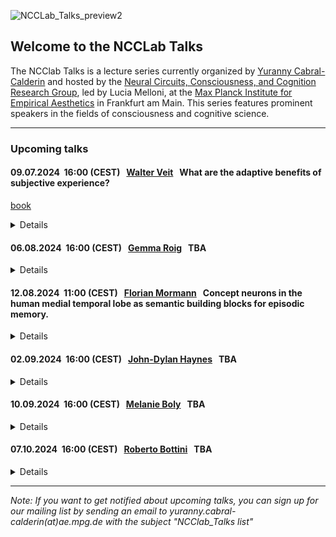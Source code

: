 
![NCCLab_Talks_preview2](https://github.com/NCCLabMPI/NCCLab-Talks/assets/154814530/2e4b5b0c-d9b1-41d6-82aa-2c7d0554228b)


## Welcome to the NCCLab Talks

The NCClab Talks is a lecture series currently organized by [Yuranny Cabral-Calderin](https://www.yurannycabral-calderin.com/) and hosted by the [Neural Circuits, Consciousness, and Cognition Research Group](https://www.aesthetics.mpg.de/en/research/research-group-neural-circuits-consciousness-and-cognition.html), led by Lucia Melloni, at the [Max Planck Institute for Empirical Aesthetics](https://www.aesthetics.mpg.de/en.html) in Frankfurt am Main. This series features prominent speakers in the fields of consciousness and cognitive science.


------------




### Upcoming talks



#### 09.07.2024      &nbsp;16:00 (CEST)   &nbsp; [Walter Veit](https://walterveit.com/about/)          &nbsp; What are the adaptive benefits of subjective experience?
[book](https://www.routledge.com/A-Philosophy-for-the-Science-of-Animal-Consciousness/Veit/p/book/9781032343617/)
<details>

<p align="justify"> Abstract: The so-called emergence of a science of consciousness in the 1990s has at best been a science of human consciousness. This talk aims to advance a true Darwinian science of consciousness in which its evolutionary origin, function, and phylogenetic diversity are moved from the field’s periphery to its very centre, thus enabling us to integrate consciousness into an evolutionary view of life. Accordingly, this book has two objectives: (i) to argue for the need and possibility of an evolutionary bottom-up approach that addresses the problem of consciousness in terms of the evolutionary origins of a new ecological lifestyle that made consciousness worth having and (ii) to articulate a thesis and beginnings of a theory of the place of consciousness as a complex evolved phenomenon in nature that can help us to answer the question of what it is like to be a bat, an octopus, or a crow.</p>
 
<p> Venue: online.<br />  
zoom link: https://tinyurl.com/NCCLAB-WALTER-VEIT</p>
<br />
</details>

#### 06.08.2024      &nbsp;16:00 (CEST)   &nbsp; [Gemma Roig](https://www.cvai.cs.uni-frankfurt.de/team.html)          &nbsp; TBA
<details>

<p align="justify"> Abstract: TBA</p>
 
<p>Venue: Max Planck Institute for Empirical Aesthetics, room 416-419,<br />  
Grüneburgweg 14<br />  
60322 Frankfurt am Main<br />  
Germany.<br />  
<br /> 
zoom link: https://tinyurl.com/NCCLAB-GEMMA-ROIG</p>
<br />
</details>

#### 12.08.2024      &nbsp;11:00 (CEST)   &nbsp; [Florian Mormann](https://www.ukbonn.de/en/epileptology/workgroups/mormann-workgroup-cognitive-und-clinical-neurophysiology/)    &nbsp; Concept neurons in the human medial temporal lobe as semantic building blocks for episodic memory.
<details>

<p align="justify"> Abstract: The human medial temporal lobe contains neurons that respond selectively to the semantic contents of a presented stimulus. These "concept cells" may respond to very different pictures of a given person and even to their written and spoken name. Their response latency is far longer than necessary for object recognition, they follow subjective, conscious perception, and they are found in brain regions that are crucial for declarative memory formation. It has thus been hypothesized that they may represent the semantic "building blocks" of episodic memories. 
In this talk I will present data from single unit recordings in the hippocampus, entorhinal cortex, parahippocampal cortex, and amygdala during paradigms involving object recognition and perception as well as encoding and consolidation of episodic memories in order to characterize the role of concept cells in these cognitive functions.</p>

<p>Venue: Max Planck Institute for Empirical Aesthetics, room 416-419,<br />  
Grüneburgweg 14<br />  
60322 Frankfurt am Main<br />  
Germany.<br />  
<br /> 
zoom link: https://tinyurl.com/NCCLAB-FLORIAN-MORMANN</p>
<br />
</details>

#### 02.09.2024      &nbsp;16:00 (CEST)   &nbsp; [John-Dylan Haynes](https://sites.google.com/site/hayneslab/people/current/john-dylan-haynes)         &nbsp; TBA
<details>

<p align="justify"> Abstract: TBA.</p>
 
<p> Venue: online.<br />  
zoom link: https://tinyurl.com/NCCLAB-JOHN-DYLAN-HAYNES</p>
<br />
</details>

#### 10.09.2024      &nbsp;16:00 (CEST)   &nbsp; [Melanie Boly](https://centerforsleepandconsciousness.psychiatry.wisc.edu/people/melanie-boly-md-phd/)         &nbsp; TBA
<details>

<p align="justify"> Abstract: TBA.</p>
 
<p> Venue: online.<br />  
zoom link: https://tinyurl.com/NCCLAB-MELANIE-BOLY</p>
<br />
</details>

#### 07.10.2024      &nbsp;16:00 (CEST)   &nbsp; [Roberto Bottini](http://www.bottinilab.com/)         &nbsp; TBA
<details>

<p align="justify"> Abstract: TBA.</p>
 
<p> Venue: online.<br />  
zoom link: https://tinyurl.com/NCCLAB-ROBERTO-BOTTINI</p>
<br />
</details>




--------------------------------
_Note: If you want to get notified about upcoming talks, you can sign up for our mailing list by sending an email to 
yuranny.cabral-calderin(at)ae.mpg.de with the subject "NCClab_Talks list"_
